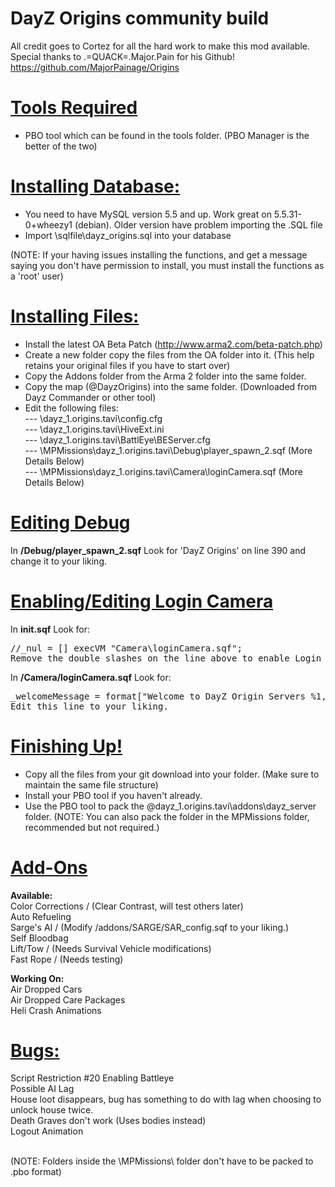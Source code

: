 DayZ Origins community build
============================

All credit goes to Cortez for all the hard work to make this mod available.<br/>
Special thanks to .=QUACK=.Major.Pain for his Github! https://github.com/MajorPainage/Origins

<u><b>Tools Required</b></u>
============================

- PBO tool which can be found in the tools folder.
(PBO Manager is the better of the two)

<u><b>Installing Database:</b></u>
============================

- You need to have MySQL version 5.5 and up. Work great on  5.5.31-0+wheezy1 (debian). Older version have problem importing the .SQL file
- Import \sqlfile\dayz_origins.sql into your database

(NOTE: If your having issues installing the functions, and get a message saying you don't have permission to install, you must install the functions as a 'root' user)

<u><b>Installing Files:</b></u>
============================

- Install the latest OA Beta Patch (http://www.arma2.com/beta-patch.php)
- Create a new folder copy the files from the OA folder into it. (This help retains your original files if you have to start over)
- Copy the Addons folder from the Arma 2 folder into the same folder.
- Copy the map (@DayzOrigins) into the same folder. (Downloaded from Dayz Commander or other tool)
- Edit the following files:<br>
--- \dayz_1.origins.tavi\config.cfg<br>
--- \dayz_1.origins.tavi\HiveExt.ini<br>
--- \dayz_1.origins.tavi\BattlEye\BEServer.cfg<br>
--- \MPMissions\dayz_1.origins.tavi\Debug\player_spawn_2.sqf (More Details Below)<br>
--- \MPMissions\dayz_1.origins.tavi\Camera\loginCamera.sqf (More Details Below)<br>

<u><b>Editing Debug</b></u>
============================

In <b>/Debug/player_spawn_2.sqf</b>
Look for 'DayZ Origins' on line 390 and change it to your liking.

<u><b>Enabling/Editing Login Camera</b></u>
============================

In <b>init.sqf</b> Look for:
<pre>
//_nul = [] execVM "Camera\loginCamera.sqf";
Remove the double slashes on the line above to enable Login Camera
</pre>

In <b>/Camera/loginCamera.sqf</b> Look for:
<pre>
_welcomeMessage = format["Welcome to DayZ Origin Servers %1, Enjoy your stay!",format["%1", name player]];
Edit this line to your liking.
</pre>

<u><b>Finishing Up!</b></u>
============================

- Copy all the files from your git download into your folder. (Make sure to maintain the same file structure)
- Install your PBO tool if you haven't already.
- Use the PBO tool to pack the \@dayz_1.origins.tavi\addons\dayz_server folder.
(NOTE:  You can also pack the folder in the MPMissions folder, recommended but not required.)

<u><b>Add-Ons</b></u>
============================

<b>Available:</b><br/>
Color Corrections / (Clear Contrast, will test others later)<br/>
Auto Refueling<br/>
Sarge's AI / (Modify /addons/SARGE/SAR_config.sqf to your liking.)<br/>
Self Bloodbag<br/>
Lift/Tow / (Needs Survival Vehicle modifications)<br/>
Fast Rope / (Needs testing)<br/>

<b>Working On:</b><br/>
Air Dropped Cars<br/>
Air Dropped Care Packages<br/>
Heli Crash Animations<br/>

<u><b>Bugs:</b></u>
============================
Script Restriction #20 Enabling Battleye<br/>
Possible AI Lag<br/>
House loot disappears, bug has something to do with lag when choosing to unlock house twice.<br/>
Death Graves don't work (Uses bodies instead)<br/>
Logout Animation<br/><br/>

(NOTE:  Folders inside the \MPMissions\ folder don't have to be packed to .pbo format)
